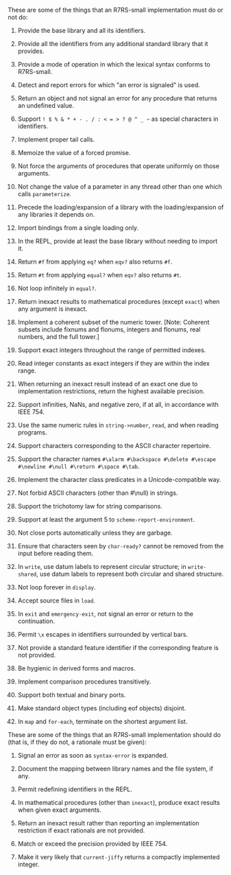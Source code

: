 These are some of the things that an R7RS-small implementation must do or not do:

1. Provide the base library and all its identifiers.

2. Provide all the identifiers from any additional standard library that it provides.

3. Provide a mode of operation in which the lexical syntax conforms to R7RS-small.

4. Detect and report errors for which "an error is signaled" is used.

5. Return an object and not signal an error for any procedure that returns an undefined value.

6. Support `! $ % & * + - . / : < = > ? @ ^ _ ~` as special characters in identifiers.

7. Implement proper tail calls.

8. Memoize the value of a forced promise.

9. Not force the arguments of procedures that operate uniformly on those arguments.

10. Not change the value of a parameter in any thread other than one which calls `parameterize`.

11. Precede the loading/expansion of a library with the loading/expansion of any libraries it depends on.

12. Import bindings from a single loading only.

13. In the REPL, provide at least the base library without needing to import it.

14. Return `#f` from applying `eq?` when `eqv?` also returns `#f`.

15. Return `#t` from applying `equal?` when `eqv?` also returns `#t`.

16. Not loop infinitely in `equal?`.

17. Return inexact results to mathematical procedures (except `exact`) when any argument is inexact.

18. Implement a coherent subset of the numeric tower. \[Note: Coherent subsets include fixnums and flonums, integers and flonums, real numbers, and the full tower.]

19. Support exact integers throughout the range of permitted indexes.

20. Read integer constants as exact integers if they are within the index range.

21. When returning an inexact result instead of an exact one due to implementation restrictions, return the highest available precision.

22. Support infinities, NaNs, and negative zero, if at all, in accordance with IEEE 754.

23. Use the same numeric rules in `string->number`, `read`, and when reading programs.

24. Support characters corresponding to the ASCII character repertoire.

25.  Support the character names `#\alarm #\backspace #\delete #\escape #\newline #\null #\return #\space #\tab`.

26. Implement the character class predicates in a Unicode-compatible way.

27. Not forbid ASCII characters (other than #\null) in strings.

28. Support the trichotomy law for string comparisons.

29. Support at least the argument 5 to `scheme-report-environment`.

30. Not close ports automatically unless they are garbage.

31. Ensure that characters seen by `char-ready?` cannot be removed from the input before reading them.

32. In `write`, use datum labels to represent circular structure; in `write-shared`, use datum labels to represent both circular and shared structure.

33. Not loop forever in `display`.

34. Accept source files in `load`.

35. In `exit` and `emergency-exit`, not signal an error or return to the continuation.

36. Permit `\x` escapes in identifiers surrounded by vertical bars.

37. Not provide a standard feature identifier if the corresponding feature is not provided.

38. Be hygienic in derived forms and macros.

39. Implement comparison procedures transitively.

40. Support both textual and binary ports.

41. Make standard object types (including eof objects) disjoint.

42. In `map` and `for-each`, terminate on the shortest argument list.

These are some of the things that an R7RS-small implementation should do (that is, if they do not, a rationale must be given):

1. Signal an error as soon as `syntax-error` is expanded.

2. Document the mapping between library names and the file system, if any.

3. Permit redefining identifiers in the REPL.

4. In mathematical procedures (other than `inexact`), produce exact results when given exact arguments.

5. Return an inexact result rather than reporting an implementation restriction if exact rationals are not provided.

6. Match or exceed the precision provided by IEEE 754.

7. Make it very likely that `current-jiffy` returns a compactly implemented integer.
